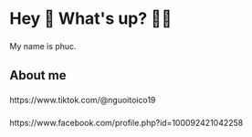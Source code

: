 <h1 align="left">Hey 👋 What's up? 🐱‍👤</h1>

###

<p align="left">My name is phuc.</p>

###

<h2 align="left">About me</h2>

###

<p align="left">https://www.tiktok.com/@nguoitoico19</p>

###

<p align="left">https://www.facebook.com/profile.php?id=100092421042258</p>

###
